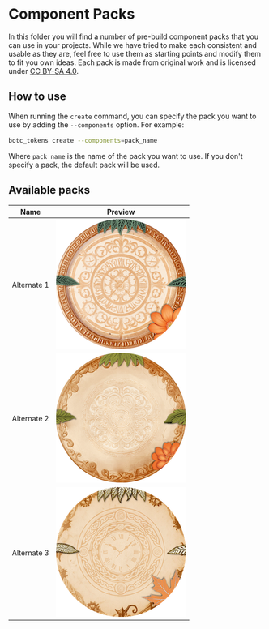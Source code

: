 # Component Packs
In this folder you will find a number of pre-build component packs that you can use in your projects. While we have
tried to make each consistent and usable as they are, feel free to use them as starting points and modify them to fit
you own ideas. Each pack is made from original work and is licensed under 
[CC BY-SA 4.0](https://creativecommons.org/licenses/by-sa/4.0/).

## How to use
When running the `create` command, you can specify the pack you want to use by adding the `--components` option. 
For example:
```bash
botc_tokens create --components=pack_name
```

Where `pack_name` is the name of the pack you want to use. If you don't specify a pack, the default pack will be used.

## Available packs
| Name         | Preview |
|--------------|---------|
| Alternate 1  | ![Alternate 1](Alternate1.png) |
| Alternate 2  | ![Alternate 2](Alternate2.png) |
| Alternate 3  | ![Alternate 3](Alternate3.png) |
